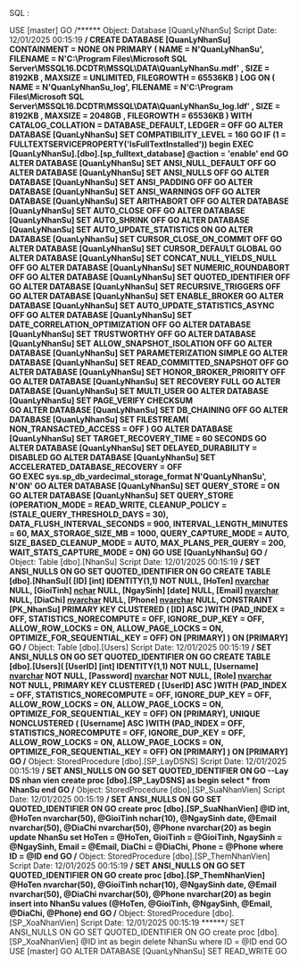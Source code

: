 SQL  :

USE [master]
GO
/****** Object:  Database [QuanLyNhanSu]    Script Date: 12/01/2025 00:15:19 ******/
CREATE DATABASE [QuanLyNhanSu]
 CONTAINMENT = NONE
 ON  PRIMARY 
( NAME = N'QuanLyNhanSu', FILENAME = N'C:\Program Files\Microsoft SQL Server\MSSQL16.DCDTR\MSSQL\DATA\QuanLyNhanSu.mdf' , SIZE = 8192KB , MAXSIZE = UNLIMITED, FILEGROWTH = 65536KB )
 LOG ON 
( NAME = N'QuanLyNhanSu_log', FILENAME = N'C:\Program Files\Microsoft SQL Server\MSSQL16.DCDTR\MSSQL\DATA\QuanLyNhanSu_log.ldf' , SIZE = 8192KB , MAXSIZE = 2048GB , FILEGROWTH = 65536KB )
 WITH CATALOG_COLLATION = DATABASE_DEFAULT, LEDGER = OFF
GO
ALTER DATABASE [QuanLyNhanSu] SET COMPATIBILITY_LEVEL = 160
GO
IF (1 = FULLTEXTSERVICEPROPERTY('IsFullTextInstalled'))
begin
EXEC [QuanLyNhanSu].[dbo].[sp_fulltext_database] @action = 'enable'
end
GO
ALTER DATABASE [QuanLyNhanSu] SET ANSI_NULL_DEFAULT OFF 
GO
ALTER DATABASE [QuanLyNhanSu] SET ANSI_NULLS OFF 
GO
ALTER DATABASE [QuanLyNhanSu] SET ANSI_PADDING OFF 
GO
ALTER DATABASE [QuanLyNhanSu] SET ANSI_WARNINGS OFF 
GO
ALTER DATABASE [QuanLyNhanSu] SET ARITHABORT OFF 
GO
ALTER DATABASE [QuanLyNhanSu] SET AUTO_CLOSE OFF 
GO
ALTER DATABASE [QuanLyNhanSu] SET AUTO_SHRINK OFF 
GO
ALTER DATABASE [QuanLyNhanSu] SET AUTO_UPDATE_STATISTICS ON 
GO
ALTER DATABASE [QuanLyNhanSu] SET CURSOR_CLOSE_ON_COMMIT OFF 
GO
ALTER DATABASE [QuanLyNhanSu] SET CURSOR_DEFAULT  GLOBAL 
GO
ALTER DATABASE [QuanLyNhanSu] SET CONCAT_NULL_YIELDS_NULL OFF 
GO
ALTER DATABASE [QuanLyNhanSu] SET NUMERIC_ROUNDABORT OFF 
GO
ALTER DATABASE [QuanLyNhanSu] SET QUOTED_IDENTIFIER OFF 
GO
ALTER DATABASE [QuanLyNhanSu] SET RECURSIVE_TRIGGERS OFF 
GO
ALTER DATABASE [QuanLyNhanSu] SET  ENABLE_BROKER 
GO
ALTER DATABASE [QuanLyNhanSu] SET AUTO_UPDATE_STATISTICS_ASYNC OFF 
GO
ALTER DATABASE [QuanLyNhanSu] SET DATE_CORRELATION_OPTIMIZATION OFF 
GO
ALTER DATABASE [QuanLyNhanSu] SET TRUSTWORTHY OFF 
GO
ALTER DATABASE [QuanLyNhanSu] SET ALLOW_SNAPSHOT_ISOLATION OFF 
GO
ALTER DATABASE [QuanLyNhanSu] SET PARAMETERIZATION SIMPLE 
GO
ALTER DATABASE [QuanLyNhanSu] SET READ_COMMITTED_SNAPSHOT OFF 
GO
ALTER DATABASE [QuanLyNhanSu] SET HONOR_BROKER_PRIORITY OFF 
GO
ALTER DATABASE [QuanLyNhanSu] SET RECOVERY FULL 
GO
ALTER DATABASE [QuanLyNhanSu] SET  MULTI_USER 
GO
ALTER DATABASE [QuanLyNhanSu] SET PAGE_VERIFY CHECKSUM  
GO
ALTER DATABASE [QuanLyNhanSu] SET DB_CHAINING OFF 
GO
ALTER DATABASE [QuanLyNhanSu] SET FILESTREAM( NON_TRANSACTED_ACCESS = OFF ) 
GO
ALTER DATABASE [QuanLyNhanSu] SET TARGET_RECOVERY_TIME = 60 SECONDS 
GO
ALTER DATABASE [QuanLyNhanSu] SET DELAYED_DURABILITY = DISABLED 
GO
ALTER DATABASE [QuanLyNhanSu] SET ACCELERATED_DATABASE_RECOVERY = OFF  
GO
EXEC sys.sp_db_vardecimal_storage_format N'QuanLyNhanSu', N'ON'
GO
ALTER DATABASE [QuanLyNhanSu] SET QUERY_STORE = ON
GO
ALTER DATABASE [QuanLyNhanSu] SET QUERY_STORE (OPERATION_MODE = READ_WRITE, CLEANUP_POLICY = (STALE_QUERY_THRESHOLD_DAYS = 30), DATA_FLUSH_INTERVAL_SECONDS = 900, INTERVAL_LENGTH_MINUTES = 60, MAX_STORAGE_SIZE_MB = 1000, QUERY_CAPTURE_MODE = AUTO, SIZE_BASED_CLEANUP_MODE = AUTO, MAX_PLANS_PER_QUERY = 200, WAIT_STATS_CAPTURE_MODE = ON)
GO
USE [QuanLyNhanSu]
GO
/****** Object:  Table [dbo].[NhanSu]    Script Date: 12/01/2025 00:15:19 ******/
SET ANSI_NULLS ON
GO
SET QUOTED_IDENTIFIER ON
GO
CREATE TABLE [dbo].[NhanSu](
	[ID] [int] IDENTITY(1,1) NOT NULL,
	[HoTen] [nvarchar](50) NULL,
	[GioiTinh] [nchar](10) NULL,
	[NgaySinh] [date] NULL,
	[Email] [nvarchar](50) NULL,
	[DiaChi] [nvarchar](50) NULL,
	[Phone] [nvarchar](20) NULL,
 CONSTRAINT [PK_NhanSu] PRIMARY KEY CLUSTERED 
(
	[ID] ASC
)WITH (PAD_INDEX = OFF, STATISTICS_NORECOMPUTE = OFF, IGNORE_DUP_KEY = OFF, ALLOW_ROW_LOCKS = ON, ALLOW_PAGE_LOCKS = ON, OPTIMIZE_FOR_SEQUENTIAL_KEY = OFF) ON [PRIMARY]
) ON [PRIMARY]
GO
/****** Object:  Table [dbo].[Users]    Script Date: 12/01/2025 00:15:19 ******/
SET ANSI_NULLS ON
GO
SET QUOTED_IDENTIFIER ON
GO
CREATE TABLE [dbo].[Users](
	[UserID] [int] IDENTITY(1,1) NOT NULL,
	[Username] [nvarchar](50) NOT NULL,
	[Password] [nvarchar](50) NOT NULL,
	[Role] [nvarchar](20) NOT NULL,
PRIMARY KEY CLUSTERED 
(
	[UserID] ASC
)WITH (PAD_INDEX = OFF, STATISTICS_NORECOMPUTE = OFF, IGNORE_DUP_KEY = OFF, ALLOW_ROW_LOCKS = ON, ALLOW_PAGE_LOCKS = ON, OPTIMIZE_FOR_SEQUENTIAL_KEY = OFF) ON [PRIMARY],
UNIQUE NONCLUSTERED 
(
	[Username] ASC
)WITH (PAD_INDEX = OFF, STATISTICS_NORECOMPUTE = OFF, IGNORE_DUP_KEY = OFF, ALLOW_ROW_LOCKS = ON, ALLOW_PAGE_LOCKS = ON, OPTIMIZE_FOR_SEQUENTIAL_KEY = OFF) ON [PRIMARY]
) ON [PRIMARY]
GO
/****** Object:  StoredProcedure [dbo].[SP_LayDSNS]    Script Date: 12/01/2025 00:15:19 ******/
SET ANSI_NULLS ON
GO
SET QUOTED_IDENTIFIER ON
GO
--Lay DS nhan vien
create proc [dbo].[SP_LayDSNS]
as
begin
	select * from NhanSu
end
GO
/****** Object:  StoredProcedure [dbo].[SP_SuaNhanVien]    Script Date: 12/01/2025 00:15:19 ******/
SET ANSI_NULLS ON
GO
SET QUOTED_IDENTIFIER ON
GO
create proc [dbo].[SP_SuaNhanVien]
@ID int,
@HoTen nvarchar(50),
@GioiTinh nchar(10),
@NgaySinh date,
@Email nvarchar(50),
@DiaChi nvarchar(50),
@Phone nvarchar(20)
as
begin
    update NhanSu set
    HoTen = @HoTen,
    GioiTinh = @GioiTinh,
    NgaySinh = @NgaySinh,
    Email = @Email,
    DiaChi = @DiaChi,
    Phone = @Phone
    where ID = @ID
end
GO
/****** Object:  StoredProcedure [dbo].[SP_ThemNhanVien]    Script Date: 12/01/2025 00:15:19 ******/
SET ANSI_NULLS ON
GO
SET QUOTED_IDENTIFIER ON
GO
create proc [dbo].[SP_ThemNhanVien]
@HoTen nvarchar(50),
@GioiTinh nchar(10),
@NgaySinh date,
@Email nvarchar(50),
@DiaChi nvarchar(50),
@Phone nvarchar(20)
as
begin
    insert into NhanSu values (@HoTen, @GioiTinh, @NgaySinh, @Email, @DiaChi, @Phone)
end
GO
/****** Object:  StoredProcedure [dbo].[SP_XoaNhanVien]    Script Date: 12/01/2025 00:15:19 ******/
SET ANSI_NULLS ON
GO
SET QUOTED_IDENTIFIER ON
GO
create proc [dbo].[SP_XoaNhanVien]
@ID int
as
begin
    delete NhanSu where ID = @ID
end
GO
USE [master]
GO
ALTER DATABASE [QuanLyNhanSu] SET  READ_WRITE 
GO
